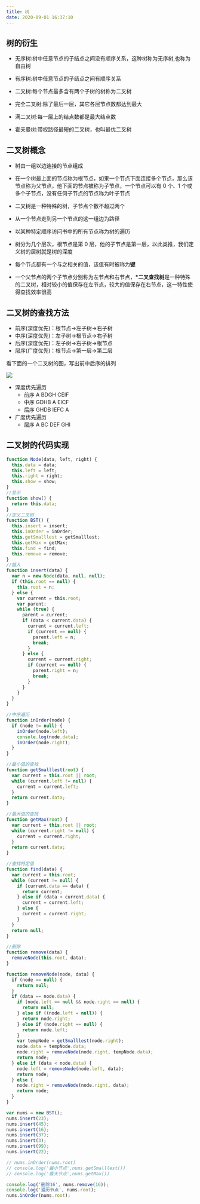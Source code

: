 ```yaml
---
title: 树
date: 2020-09-01 16:37:10
---
```


## 树的衍生

- 无序树:树中任意节点的子结点之间没有顺序关系，这种树称为无序树,也称为自由树

- 有序树:树中任意节点的子结点之间有顺序关系
- 二叉树:每个节点最多含有两个子树的树称为二叉树
- 完全二叉树:除了最后一层，其它各层节点数都达到最大
- 满二叉树:每一层上的结点数都是最大结点数
- 霍夫曼树:带权路径最短的二叉树，也叫最优二叉树

## 二叉树概念

- 树由一组以边连接的节点组成

- 在一个树最上面的节点称为根节点，如果一个节点下面连接多个节点，那么该节点称为父节点，他下面的节点被称为子节点，一个节点可以有 0 个、1 个或多个子节点，没有任何子节点的节点称为叶子节点
- 二叉树是一种特殊的树，子节点个数不超过两个
- 从一个节点走到另一个节点的这一组边为路径
- 以某种特定顺序访问书中的所有节点称为树的遍历
- 树分为几个层次，根节点是第 0 层，他的子节点是第一层，以此类推，我们定义树的层树就是树的深度
- 每个节点都有一个与之相关的值，该值有时被称为**键**
- 一个父节点的两个子节点分别称为左节点和右节点，**\*二叉查找树**是一种特殊的二叉树，相对较小的值保存在左节点，较大的值保存在右节点，这一特性使得查找效率很高

## 二叉树的查找方法

- 前序(深度优先)：根节点->左子树->右子树
- 中序(深度优先)：左子树->根节点->右子树
- 后序(深度优先)：左子树->右子树->根节点
- 层序(广度优先)：根节点->第一层->第二层

看下面的一个二叉树的图，写出前中后序的排列

<!-- ![二叉树](/datasrouce/二叉树.png) -->
<img src="../../assets/datasrouce/二叉树.png"/>

- 深度优先遍历
  - 前序 A BDGH CEIF
  - 中序 GDHB A EICF
  - 后序 GHDB IEFC A
- 广度优先遍历
  - 层序 A BC DEF GHI

## 二叉树的代码实现

```js
function Node(data, left, right) {
  this.data = data;
  this.left = left;
  this.right = right;
  this.show = show;
}
//显示
function show() {
  return this.data;
}
//定义二叉树
function BST() {
  this.insert = insert;
  this.inOrder = inOrder;
  this.getSmalllest = getSmalllest;
  this.getMax = getMax;
  this.find = find;
  this.remove = remove;
}
//插入
function insert(data) {
  var n = new Node(data, null, null);
  if (this.root == null) {
    this.root = n;
  } else {
    var current = this.root;
    var parent;
    while (true) {
      parent = current;
      if (data < current.data) {
        current = current.left;
        if (current == null) {
          parent.left = n;
          break;
        }
      } else {
        current = current.right;
        if (current == null) {
          parent.right = n;
          break;
        }
      }
    }
  }
}

//中序遍历
function inOrder(node) {
  if (node != null) {
    inOrder(node.left);
    console.log(node.data);
    inOrder(node.right);
  }
}

//最小值的查找
function getSmalllest(root) {
  var current = this.root || root;
  while (current.left != null) {
    current = current.left;
  }
  return current.data;
}

//最大值的查找
function getMax(root) {
  var current = this.root || root;
  while (current.right != null) {
    current = current.right;
  }
  return current.data;
}

//查找特定值
function find(data) {
  var current = this.root;
  while (current != null) {
    if (current.data == data) {
      return current;
    } else if (data < current.data) {
      current = current.left;
    } else {
      current = current.right;
    }
  }
  return null;
}

//删除
function remove(data) {
  removeNode(this.root, data);
}

function removeNode(node, data) {
  if (node == null) {
    return null;
  }
  if (data == node.data) {
    if (node.left == null && node.right == null) {
      return null;
    } else if ((node.left = null)) {
      return node.right;
    } else if (node.right == null) {
      return node.left;
    }
    var tempNode = getSmalllest(node.right);
    node.data = tempNode.data;
    node.right = removeNode(node.right, tempNode.data);
    return node;
  } else if (data < node.data) {
    node.left = removeNode(node.left, data);
    return node;
  } else {
    node.right = removeNode(node.right, data);
    return node;
  }
}

var nums = new BST();
nums.insert(23);
nums.insert(45);
nums.insert(16);
nums.insert(37);
nums.insert(3);
nums.insert(99);
nums.insert(22);

// nums.inOrder(nums.root)
// console.log('最小节点',nums.getSmalllest())
// console.log('最大节点',nums.getMax())

console.log('删除16', nums.remove(16));
console.log('遍历节点', nums.root);
nums.inOrder(nums.root);
```
